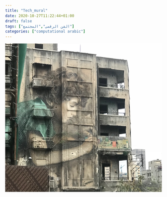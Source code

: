 ```yaml
---
title: "Tech_mural"
date: 2020-10-27T11:22:44+01:00
draft: false
tags: ["الفن الرقمي","المجتمع"]
categories: ["computational arabic"]
---
```

![Mural by Jorge Gerada](../../img/beirut_mural.png)


